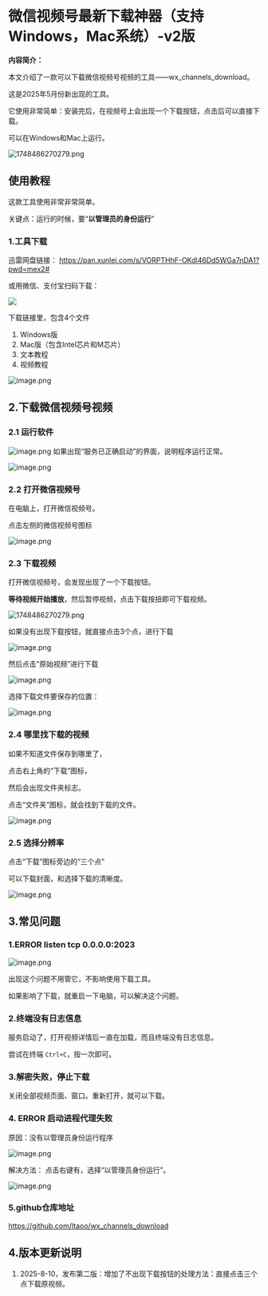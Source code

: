 # 微信视频号最新下载神器（支持Windows，Mac系统）-v2版



**内容简介：**

本文介绍了一款可以下载微信视频号视频的工具——wx_channels_download。

这是2025年5月份新出现的工具。 

它使用非常简单：安装完后，在视频号上会出现一个下载按钮，点击后可以直接下载。 

可以在Windows和Mac上运行。 

![1748486270279.png](https://mdnice007.oss-cn-beijing.aliyuncs.com/obsidian/202505291038158.png)



## 使用教程

这款工具使用非常非常简单。  

关键点：运行的时候，要“**以管理员的身份运行**”

### 1.工具下载

迅雷网盘链接：  https://pan.xunlei.com/s/VORPTHhF-OKdl46Dd5WGa7nDA1?pwd=mex2#


或用微信、支付宝扫码下载：

![](https://mdnice007.oss-cn-beijing.aliyuncs.com/obsidian/202505291335919.png)


下载链接里，包含4个文件

1. Windows版
2. Mac版（包含Intel芯片和M芯片）
3. 文本教程
4. 视频教程


![image.png](https://mdnice007.oss-cn-beijing.aliyuncs.com/obsidian/202505291314785.png)



## 2.下载微信视频号视频

### 2.1 运行软件

![image.png](https://mdnice007.oss-cn-beijing.aliyuncs.com/obsidian/202505290556364.png)
如果出现“服务已正确启动”的界面，说明程序运行正常。 

![image.png](https://mdnice007.oss-cn-beijing.aliyuncs.com/obsidian/202505291031167.png)

### 2.2 打开微信视频号

在电脑上，打开微信视频号。

点击左侧的微信视频号图标

![image.png](https://mdnice007.oss-cn-beijing.aliyuncs.com/obsidian/202505291042870.png)


### 2.3 下载视频

打开微信视频号，会发现出现了一个下载按钮。

**等待视频开始播放**，然后暂停视频，点击下载按扭即可下载视频。



![1748486270279.png](https://mdnice007.oss-cn-beijing.aliyuncs.com/obsidian/202505291038158.png)

如果没有出现下载按钮，就直接点击3个点，进行下载

![image.png](https://mdnice007.oss-cn-beijing.aliyuncs.com/obsidian/202508101059988.png)

然后点击“原始视频”进行下载

![image.png](https://mdnice007.oss-cn-beijing.aliyuncs.com/obsidian/202508101101534.png)

选择下载文件要保存的位置：

![image.png](https://mdnice007.oss-cn-beijing.aliyuncs.com/obsidian/202505291046600.png)

### 2.4 哪里找下载的视频

如果不知道文件保存到哪里了，

点击右上角的“下载”图标，

然后会出现文件夹标志。 

点击“文件夹”图标，就会找到下载的文件。 

![image.png](https://mdnice007.oss-cn-beijing.aliyuncs.com/obsidian/202505291048723.png)


### 2.5 选择分辨率

点击“下载”图标旁边的“三个点”

可以下载封面，和选择下载的清晰度。 

![image.png](https://mdnice007.oss-cn-beijing.aliyuncs.com/obsidian/202505291050749.png)


## 3.常见问题

### 1.ERROR listen tcp 0.0.0.0:2023

![image.png](https://mdnice007.oss-cn-beijing.aliyuncs.com/obsidian/202505290610391.png)

出现这个问题不用管它，不影响使用下载工具。

如果影响了下载，就重启一下电脑，可以解决这个问题。 

### 2.终端没有日志信息

服务启动了，打开视频详情后一直在加载，而且终端没有日志信息。  

尝试在终端 `Ctrl+C`，按一次即可。

### 3.解密失败，停止下载  

关闭全部视频页面、窗口。重新打开，就可以下载。

### 4. ERROR 启动进程代理失败

原因：没有以管理员身份运行程序

![image.png](https://mdnice007.oss-cn-beijing.aliyuncs.com/obsidian/202505291258888.png)

解决方法： 点击右键有，选择“以管理员身份运行”。

![image.png](https://mdnice007.oss-cn-beijing.aliyuncs.com/obsidian/202505290556364.png)

### 5.github仓库地址

https://github.com/ltaoo/wx_channels_download

## 4.版本更新说明

1. 2025-8-10，发布第二版：增加了不出现下载按钮的处理方法：直接点击三个点下载原视频。 